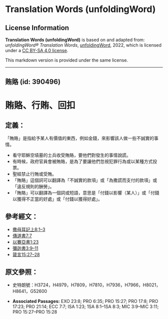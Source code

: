 # Translation Words (unfoldingWord)

## License Information

**Translation Words (unfoldingWord)** is based on and adapted from: _unfoldingWord® Translation Words_, [unfoldingWord](https://unfoldingword.org/utw), 2022, which is licensed under a [CC BY-SA 4.0 license](https://creativecommons.org/licenses/by-sa/4.0/legalcode.en).

This markdown version is provided under the same license.



--------------------------------

## 賄賂 (id: 390496)

賄賂、行賄、回扣
========

定義：
---

「賄賂」是指給予某人有價值的東西，例如金錢，來影響該人做一些不誠實的事情。

* 看守耶穌空墳墓的士兵收受賄賂，要他們對發生的事情說謊。
* 有時候，政府官員會被賄賂，是為了要讓他們忽視犯罪行為或以某種方式投票。
* 聖經禁止行賄或受賄。
* 「賄賂」這個詞可以翻譯為「不誠實的款項」或「為撒謊而支付的款項」或「違反規則的酬勞」。
* 「賄賂」可以翻譯為一個詞或短語，意思是「付錢以影響（某人）」或「付錢以獲得不正當的好處」或「付錢以獲得好處」。

參考經文：
-----

* [撒母耳記上8:1–3](https://ref.ly/1Sam8:1-1Sam8:3)
* [傳道書7:7](https://ref.ly/Eccl7:7)
* [以賽亞書1:23](https://ref.ly/Isa1:23)
* [彌迦書3:9–11](https://ref.ly/Mic3:9-Mic3:11)
* [箴言15:27–28](https://ref.ly/Prov15:27-Prov15:28)

原文參照：
-----

* 史特朗號：H3724，H4979，H7809，H7810，H7936，H7966，H8021，H8641，G52600

* **Associated Passages:** EXO 23:8; PRO 6:35; PRO 15:27; PRO 17:8; PRO 17:23; PRO 21:14; ECC 7:7; ISA 1:23; 1SA 8:1–1SA 8:3; MIC 3:9–MIC 3:11; PRO 15:27–PRO 15:28


